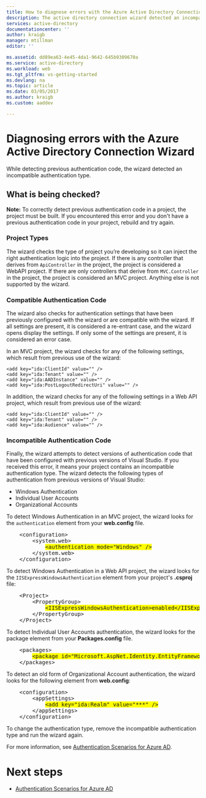 ```yaml
---
title: How to diagnose errors with the Azure Active Directory Connection Wizard
description: The active directory connection wizard detected an incompatible authentication type
services: active-directory
documentationcenter: ''
author: kraigb
manager: mtillman
editor: ''

ms.assetid: dd89ea63-4e45-4da1-9642-645b9309670a
ms.service: active-directory
ms.workload: web
ms.tgt_pltfrm: vs-getting-started
ms.devlang: na
ms.topic: article
ms.date: 03/05/2017
ms.author: kraigb
ms.custom: aaddev

---
```

# Diagnosing errors with the Azure Active Directory Connection Wizard
While detecting previous authentication code, the wizard detected an incompatible authentication type.   

## What is being checked?
**Note:** To correctly detect previous authentication code in a project, the project must be built.  If you encountered this error and you don't have a previous authentication code in your project, rebuild and try again.

### Project Types
The wizard checks the type of project you’re developing so it can inject the right authentication logic into the project.  If there is any controller that derives from `ApiController` in the project, the project is considered a WebAPI project.  If there are only controllers that derive from `MVC.Controller` in the project, the project is considered an MVC project.  Anything else is not supported by the wizard.

### Compatible Authentication Code
The wizard also checks for authentication settings that have been previously configured with the wizard or are compatible with the wizard.  If all settings are present, it is considered a re-entrant case, and the wizard opens display the settings.  If only some of the settings are present, it is considered an error case.

In an MVC project, the wizard checks for any of the following settings, which result from previous use of the wizard:

    <add key="ida:ClientId" value="" />
    <add key="ida:Tenant" value="" />
    <add key="ida:AADInstance" value="" />
    <add key="ida:PostLogoutRedirectUri" value="" />

In addition, the wizard checks for any of the following settings in a Web API project, which result from previous use of the wizard:

    <add key="ida:ClientId" value="" />
    <add key="ida:Tenant" value="" />
    <add key="ida:Audience" value="" />

### Incompatible Authentication Code
Finally, the wizard attempts to detect versions of authentication code that have been configured with previous versions of Visual Studio. If you received this error, it means your project contains an incompatible authentication type. The wizard detects the following types of authentication from previous versions of Visual Studio:

* Windows Authentication 
* Individual User Accounts 
* Organizational Accounts 

To detect Windows Authentication in an MVC project, the wizard looks for the `authentication` element from your **web.config** file.

<pre>
    &lt;configuration&gt;
        &lt;system.web&gt;
            <span style="background-color: yellow">&lt;authentication mode="Windows" /&gt;</span>
        &lt;/system.web&gt;
    &lt;/configuration&gt;
</pre>

To detect Windows Authentication in a Web API project, the wizard looks for the `IISExpressWindowsAuthentication` element from your project's **.csproj** file:

<pre>
    &lt;Project&gt;
        &lt;PropertyGroup&gt;
            <span style="background-color: yellow">&lt;IISExpressWindowsAuthentication&gt;enabled&lt;/IISExpressWindowsAuthentication&gt;</span>
        &lt;/PropertyGroup>
    &lt;/Project&gt;
</pre>

To detect Individual User Accounts authentication, the wizard looks for the package element from your **Packages.config** file.

<pre>
    &lt;packages&gt;
        <span style="background-color: yellow">&lt;package id="Microsoft.AspNet.Identity.EntityFramework" version="2.1.0" targetFramework="net45" /&gt;</span>
    &lt;/packages&gt;
</pre>

To detect an old form of Organizational Account authentication, the wizard looks for the following element from **web.config**:

<pre>
    &lt;configuration&gt;
        &lt;appSettings&gt;
            <span style="background-color: yellow">&lt;add key="ida:Realm" value="***" /&gt;</span>
        &lt;/appSettings&gt;
    &lt;/configuration&gt;
</pre>

To change the authentication type, remove the incompatible authentication type and run the wizard again.

For more information, see [Authentication Scenarios for Azure AD](active-directory-authentication-scenarios.md).

# Next steps
- [Authentication Scenarios for Azure AD](active-directory-authentication-scenarios.md)